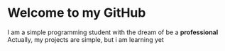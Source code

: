 # Welcome to my GitHub
  I am a simple programming student with the dream of be a **professional**\
  Actually, my projects are simple, but i am learning yet
